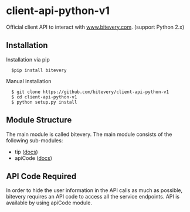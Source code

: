 # client-api-python-v1
Official client API to interact with www.bitevery.com.
(support Python 2.x)

## Installation
Installation via pip
```
  $pip install bitevery
```
Manual installation
```
  $ git clone https://github.com/bitevery/client-api-python-v1
  $ cd client-api-python-v1
  $ python setup.py install
```
## Module Structure
The main module is called bitevery. The main module consists of the following sub-modules:
* tip ([docs](Documentation/tip.md))
* apiCode ([docs](Documentation/apiCode.md))

## API Code Required
In order to hide the user information in the API calls as much as possible, bitevery requires an API code to access all the service endpoints. API is available by using apiCode module.
